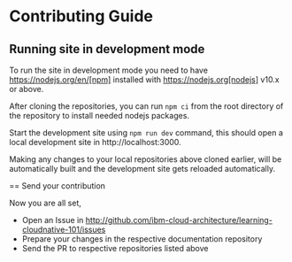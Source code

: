 # Contributing Guide

## Running site in development mode

To run the site in development mode you need to have https://nodejs.org/en/[npm] installed with https://nodejs.org[nodejs] v10.x or above.

After cloning the repositories, you can run `npm ci` from the root directory of the repository to install needed nodejs packages.

Start the development site using `npm run dev` command, this should open a local development site in http://localhost:3000.

Making any changes to your local repositories above cloned earlier, will be automatically built and the development site gets reloaded automatically.

== Send your contribution

Now you are all set,
- Open an Issue in http://github.com/ibm-cloud-architecture/learning-cloudnative-101/issues
- Prepare your changes in the respective documentation repository
- Send the PR to respective repositories listed above
